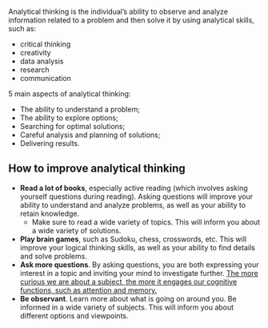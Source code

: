 Analytical thinking is the individual’s ability to observe and analyze information related to a problem and then solve it by using analytical skills, such as:
* critical thinking
* creativity
* data analysis
* research
* communication

5 main aspects of analytical thinking:

* The ability to understand a problem;
* The ability to explore options;
* Searching for optimal solutions;
* Careful analysis and planning of solutions;
* Delivering results.


## How to improve analytical thinking
* **Read a lot of books**, especially active reading (which involves asking yourself questions during reading). Asking questions will improve your ability to understand and analyze problems, as well as your ability to retain knowledge.
  * Make sure to read a wide variety of topics. This will inform you about a wide variety of solutions.
* **Play brain games**, such as Sudoku, chess, crosswords, etc. This will improve your logical thinking skills, as well as your ability to find details and solve problems.
* **Ask more questions**. By asking questions, you are both expressing your interest in a topic and inviting your mind to investigate further. [The more curious we are about a subject, the more it engages our cognitive functions, such as attention and memory.](https://www.huffingtonpost.co.uk/araceli-camargo/how-curiosity-makes-us-smarter_b_8132290.html)
* **Be observant**. Learn more about what is going on around you. Be informed in a wide variety of subjects. This will inform you about different options and viewpoints.
